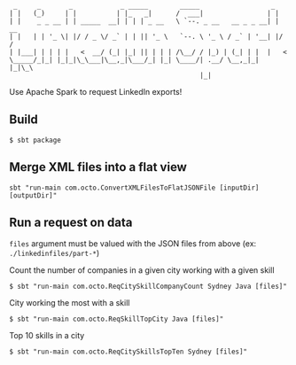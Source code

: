 ```
 _     _       _            _ _____        _____                  _    
| |   (_)     | |          | |_   _|      /  ___|                | |   
| |    _ _ __ | | _____  __| | | | _ __   \ `--. _ __   __ _ _ __| | __
| |   | | '_ \| |/ / _ \/ _` | | || '_ \   `--. \ '_ \ / _` | '__| |/ /
| |___| | | | |   <  __/ (_| |_| || | | | /\__/ / |_) | (_| | |  |   < 
\_____/_|_| |_|_|\_\___|\__,_|\___/_| |_| \____/| .__/ \__,_|_|  |_|\_\
                                                |_|
```

Use Apache Spark to request LinkedIn exports!

## Build

`$ sbt package`

## Merge XML files into a flat view

`sbt "run-main com.octo.ConvertXMLFilesToFlatJSONFile [inputDir] [outputDir]"`

## Run a request on data

`files` argument must be valued with the JSON files from above (ex: `./linkedinfiles/part-*`)

Count the number of companies in a given city working with a given skill

`$ sbt "run-main com.octo.ReqCitySkillCompanyCount Sydney Java [files]"`

City working the most with a skill

`$ sbt "run-main com.octo.ReqSkillTopCity Java [files]"`

Top 10 skills in a city

`$ sbt "run-main com.octo.ReqCitySkillsTopTen Sydney [files]"`
